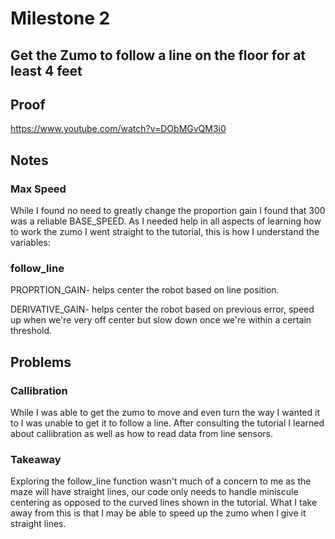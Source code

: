 # Milestone 2
## Get the Zumo to follow a line on the floor for at least 4 feet

## Proof
https://www.youtube.com/watch?v=DObMGvQM3i0

## Notes
### Max Speed
While I found no need to greatly change the proportion gain I found that 300 was a reliable BASE_SPEED. 
As I needed help in all aspects of learning how to work the zumo I went straight to the tutorial, this is how I understand the variables:
### follow_line
PROPRTION_GAIN- helps center the robot based on line position.

DERIVATIVE_GAIN- helps center the robot based on previous error, speed up when we're very off center but slow down once we're within a certain threshold.

## Problems
### Callibration
While I was able to get the zumo to move and even turn the way I wanted it to I was unable to get it to follow a line. After consulting the tutorial I learned about callibration as well as how to read data from line sensors.
### Takeaway
Exploring the follow_line function wasn't much of a concern to me as the maze will have straight lines, our code only needs to handle miniscule centering as opposed to the curved lines shown in the tutorial. What I take away from this is that I may be able to speed up the zumo when I give it straight lines.
